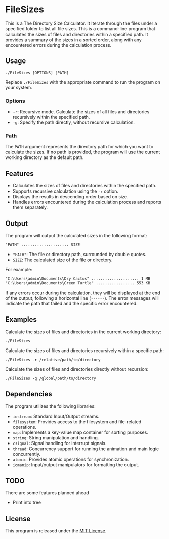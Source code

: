 # FileSizes
This is a The Directory Size Calculator. It Iterate through the files under a specified folder to list all file sizes. This is a command-line program that calculates the sizes of files and directories within a specified path. It provides a summary of the sizes in a sorted order, along with any encountered errors during the calculation process.

## Usage

```
./FileSizes [OPTIONS] [PATH]
```

Replace `./FileSizes` with the appropriate command to run the program on your system.

### Options

- `-r`: Recursive mode. Calculate the sizes of all files and directories recursively within the specified path.
- `-g`: Specify the path directly, without recursive calculation.

### Path

The `PATH` argument represents the directory path for which you want to calculate the sizes. If no path is provided, the program will use the current working directory as the default path.

## Features

- Calculates the sizes of files and directories within the specified path.
- Supports recursive calculation using the `-r` option.
- Displays the results in descending order based on size.
- Handles errors encountered during the calculation process and reports them separately.

## Output

The program will output the calculated sizes in the following format:

```
"PATH" ..................... SIZE
```

- `"PATH"`: The file or directory path, surrounded by double quotes.
- `SIZE`: The calculated size of the file or directory.

For example:

```
"C:\Users\admin\Documents\Dry Cactus" ..................... 1 MB
"C:\Users\admin\Documents\Green Turtle" ................. 553 KB
```

If any errors occur during the calculation, they will be displayed at the end of the output, following a horizontal line (`------`). The error messages will indicate the path that failed and the specific error encountered.

## Examples

Calculate the sizes of files and directories in the current working directory:

```
./FileSizes
```

Calculate the sizes of files and directories recursively within a specific path:

```
./FileSizes -r /relative/path/to/directory
```

Calculate the sizes of files and directories directly without recursion:

```
./FileSizes -g /global/path/to/directory
```

## Dependencies

The program utilizes the following libraries:

- `iostream`: Standard Input/Output streams.
- `filesystem`: Provides access to the filesystem and file-related operations.
- `map`: Implements a key-value map container for sorting purposes.
- `string`: String manipulation and handling.
- `csignal`: Signal handling for interrupt signals.
- `thread`: Concurrency support for running the animation and main logic concurrently.
- `atomic`: Provides atomic operations for synchronization.
- `iomanip`: Input/output manipulators for formatting the output.

## TODO

There are some features planned ahead
- Print into tree

## License

This program is released under the [MIT License](LICENSE).